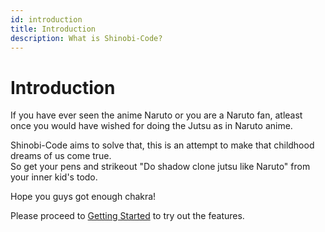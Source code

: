 ```yaml
---
id: introduction
title: Introduction
description: What is Shinobi-Code?
---
```


# Introduction

If you have ever seen the anime Naruto or you are a Naruto fan, atleast once you would have wished for doing the Jutsu as in Naruto anime.

Shinobi-Code aims to solve that, this is an attempt to make that childhood dreams of us come true.  
So get your pens and strikeout "Do shadow clone jutsu like Naruto" from your inner kid's todo.

Hope you guys got enough chakra!

Please proceed to [Getting Started](getting-started) to try out the features.
